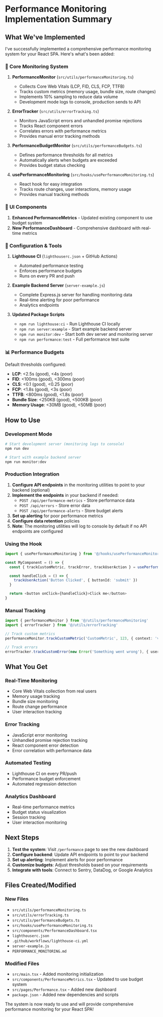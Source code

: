 # Performance Monitoring Implementation Summary

## What We've Implemented

I've successfully implemented a comprehensive performance monitoring system for your React SPA. Here's what's been added:

### 🚀 Core Monitoring System

1. **PerformanceMonitor** (`src/utils/performanceMonitoring.ts`)
   - Collects Core Web Vitals (LCP, FID, CLS, FCP, TTFB)
   - Tracks custom metrics (memory usage, bundle size, route changes)
   - Implements 10% sampling to reduce data volume
   - Development mode logs to console, production sends to API

2. **ErrorTracker** (`src/utils/errorTracking.ts`)
   - Monitors JavaScript errors and unhandled promise rejections
   - Tracks React component errors
   - Correlates errors with performance metrics
   - Provides manual error tracking methods

3. **PerformanceBudgetMonitor** (`src/utils/performanceBudgets.ts`)
   - Defines performance thresholds for all metrics
   - Automatically alerts when budgets are exceeded
   - Provides budget status checking

4. **usePerformanceMonitoring** (`src/hooks/usePerformanceMonitoring.ts`)
   - React hook for easy integration
   - Tracks route changes, user interactions, memory usage
   - Provides manual tracking methods

### 🎨 UI Components

1. **Enhanced PerformanceMetrics** - Updated existing component to use budget system
2. **New PerformanceDashboard** - Comprehensive dashboard with real-time metrics

### 🔧 Configuration & Tools

1. **Lighthouse CI** (`lighthouserc.json` + GitHub Actions)
   - Automated performance testing
   - Enforces performance budgets
   - Runs on every PR and push

2. **Example Backend Server** (`server-example.js`)
   - Complete Express.js server for handling monitoring data
   - Real-time alerting for poor performance
   - Analytics endpoints

3. **Updated Package Scripts**
   - `npm run lighthouse:ci` - Run Lighthouse CI locally
   - `npm run server:example` - Start example backend server
   - `npm run monitor:dev` - Start both dev server and monitoring server
   - `npm run performance:test` - Full performance test suite

### 📊 Performance Budgets

Default thresholds configured:
- **LCP**: <2.5s (good), <4s (poor)
- **FID**: <100ms (good), <300ms (poor)
- **CLS**: <0.1 (good), <0.25 (poor)
- **FCP**: <1.8s (good), <3s (poor)
- **TTFB**: <800ms (good), <1.8s (poor)
- **Bundle Size**: <250KB (good), <500KB (poor)
- **Memory Usage**: <30MB (good), <50MB (poor)

## How to Use

### Development Mode
```bash
# Start development server (monitoring logs to console)
npm run dev

# Start with example backend server
npm run monitor:dev
```

### Production Integration
1. **Configure API endpoints** in the monitoring utilities to point to your backend (optional)
2. **Implement the endpoints** in your backend if needed:
   - `POST /api/performance-metrics` - Store performance data
   - `POST /api/errors` - Store error data  
   - `POST /api/performance-alerts` - Store budget alerts
3. **Set up alerting** for poor performance metrics
4. **Configure data retention** policies
5. **Note**: The monitoring utilities will log to console by default if no API endpoints are configured

### Using the Hook
```typescript
import { usePerformanceMonitoring } from '@/hooks/usePerformanceMonitoring'

const MyComponent = () => {
  const { trackCustomMetric, trackError, trackUserAction } = usePerformanceMonitoring()

  const handleClick = () => {
    trackUserAction('Button Clicked', { buttonId: 'submit' })
  }

  return <button onClick={handleClick}>Click me</button>
}
```

### Manual Tracking
```typescript
import { performanceMonitor } from '@/utils/performanceMonitoring'
import { errorTracker } from '@/utils/errorTracking'

// Track custom metrics
performanceMonitor.trackCustomMetric('CustomMetric', 123, { context: 'value' })

// Track errors
errorTracker.trackCustomError(new Error('Something went wrong'), { userId: '123' })
```

## What You Get

### Real-Time Monitoring
- Core Web Vitals collection from real users
- Memory usage tracking
- Bundle size monitoring
- Route change performance
- User interaction tracking

### Error Tracking
- JavaScript error monitoring
- Unhandled promise rejection tracking
- React component error detection
- Error correlation with performance data

### Automated Testing
- Lighthouse CI on every PR/push
- Performance budget enforcement
- Automated regression detection

### Analytics Dashboard
- Real-time performance metrics
- Budget status visualization
- Session tracking
- User interaction monitoring

## Next Steps

1. **Test the system**: Visit `/performance` page to see the new dashboard
2. **Configure backend**: Update API endpoints to point to your backend
3. **Set up alerting**: Implement alerts for poor performance
4. **Customize budgets**: Adjust thresholds based on your requirements
5. **Integrate with tools**: Connect to Sentry, DataDog, or Google Analytics

## Files Created/Modified

### New Files
- `src/utils/performanceMonitoring.ts`
- `src/utils/errorTracking.ts`
- `src/utils/performanceBudgets.ts`
- `src/hooks/usePerformanceMonitoring.ts`
- `src/components/PerformanceDashboard.tsx`
- `lighthouserc.json`
- `.github/workflows/lighthouse-ci.yml`
- `server-example.js`
- `PERFORMANCE_MONITORING.md`

### Modified Files
- `src/main.tsx` - Added monitoring initialization
- `src/components/PerformanceMetrics.tsx` - Updated to use budget system
- `src/pages/Performance.tsx` - Added new dashboard
- `package.json` - Added new dependencies and scripts

The system is now ready to use and will provide comprehensive performance monitoring for your React SPA!
